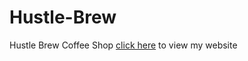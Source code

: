 # Hustle-Brew
Hustle Brew Coffee Shop
[click here](https://chukajoseph99.github.io/Hustle-Brew/) to view my website
